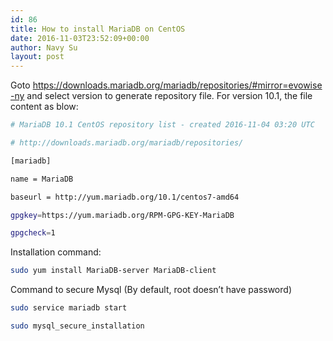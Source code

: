 ```yaml
---
id: 86
title: How to install MariaDB on CentOS
date: 2016-11-03T23:52:09+00:00
author: Navy Su
layout: post
---
```

Goto <https://downloads.mariadb.org/mariadb/repositories/#mirror=evowise-ny> and select version to generate repository file. For version 10.1, the file content as blow:

```bash
# MariaDB 10.1 CentOS repository list - created 2016-11-04 03:20 UTC

# http://downloads.mariadb.org/mariadb/repositories/

[mariadb]

name = MariaDB

baseurl = http://yum.mariadb.org/10.1/centos7-amd64

gpgkey=https://yum.mariadb.org/RPM-GPG-KEY-MariaDB

gpgcheck=1
```

Installation command:

```bash
sudo yum install MariaDB-server MariaDB-client
```

Command to secure Mysql (By default, root doesn&#8217;t have password)

```bash
sudo service mariadb start

sudo mysql_secure_installation
```